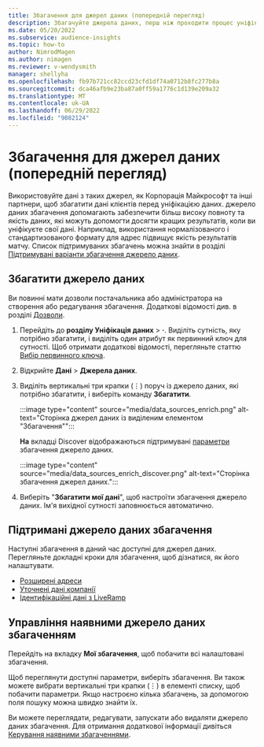 ```yaml
---
title: Збагачення для джерел даних (попередній перегляд)
description: Збагачуйте джерела даних, перш ніж проходити процес уніфікації даних.
ms.date: 05/20/2022
ms.subservice: audience-insights
ms.topic: how-to
author: NimrodMagen
ms.author: nimagen
ms.reviewer: v-wendysmith
manager: shellyha
ms.openlocfilehash: fb97b721cc82ccd23cfd1df74a0712b8fc277b8a
ms.sourcegitcommit: dca46afb9e23ba87a0ff59a1776c1d139e209a32
ms.translationtype: MT
ms.contentlocale: uk-UA
ms.lasthandoff: 06/29/2022
ms.locfileid: "9082124"
---
```

# <a name="enrichment-for-data-sources-preview"></a>Збагачення для джерел даних (попередній перегляд)

Використовуйте дані з таких джерел, як Корпорація Майкрософт та інші партнери, щоб збагатити дані клієнтів перед уніфікацією даних. джерело даних збагачення допомагають забезпечити більш високу повноту та якість даних, які можуть допомогти досягти кращих результатів, коли ви уніфікуєте свої дані. Наприклад, використання нормалізованого і стандартизованого формату для адрес підвищує якість результатів матчу. Список підтримуваних збагачень можна знайти в розділі [Підтримувані варіанти збагачення джерело даних](#supported-data-source-enrichments).

## <a name="enrich-a-data-source"></a>Збагатити джерело даних

Ви повинні мати дозволи постачальника або адміністратора на створення або редагування збагачення. Додаткові відомості див. в розділі [Дозволи](permissions.md).  

1. Перейдіть до **розділу Уніфікація даних** > **·**. Виділіть сутність, яку потрібно збагатити, і виділіть один атрибут як первинний ключ для сутності. Щоб отримати додаткові відомості, перегляньте статтю [Вибір первинного ключа](map-entities.md#select-primary-key-and-semantic-type-for-attributes).

1. Відкрийте **Дані** > **Джерела даних**.

1. Виділіть вертикальні три крапки (&vellip;) поруч із джерело даних, які потрібно збагатити, і виберіть команду **Збагатити**.

   :::image type="content" source="media/data_sources_enrich.png" alt-text="Сторінка джерел даних із виділеним елементом &quot;Збагачення&quot;":::

   **На** вкладці Discover відображаються підтримувані [параметри](#supported-data-source-enrichments) збагачення джерело даних.

   :::image type="content" source="media/data_sources_enrich_discover.png" alt-text="Сторінка збагачення джерел даних.":::

1. Виберіть "**Збагатити мої дані**", щоб настроїти збагачення джерело даних. Ім'я вихідної сутності заповнюється автоматично.

## <a name="supported-data-source-enrichments"></a>Підтримані джерело даних збагачення

Наступні збагачення в даний час доступні для джерел даних. Перегляньте докладні кроки для збагачення, щоб дізнатися, як його налаштувати.

- [Розширені адреси](enrichment-enhanced-addresses.md)
- [Уточнені дані компанії](enrichment-enhanced-company-data.md)
- [Ідентифікаційні дані з LiveRamp](enrichment-liveramp.md)

## <a name="manage-existing-data-source-enrichments"></a>Управління наявними джерело даних збагаченням

Перейдіть на вкладку **Мої збагачення**, щоб побачити всі налаштовані збагачення.

Щоб переглянути доступні параметри, виберіть збагачення. Ви також можете вибрати вертикальні три крапки (&vellip;) в елементі списку, щоб побачити параметри. Якщо настроєно кілька збагачень, за допомогою поля пошуку можна швидко знайти їх.

Ви можете переглядати, редагувати, запускати або видаляти джерело даних збагачення. Для отримання додаткової інформації дивіться [Керування наявними збагаченнями](enrichment-hub.md).
